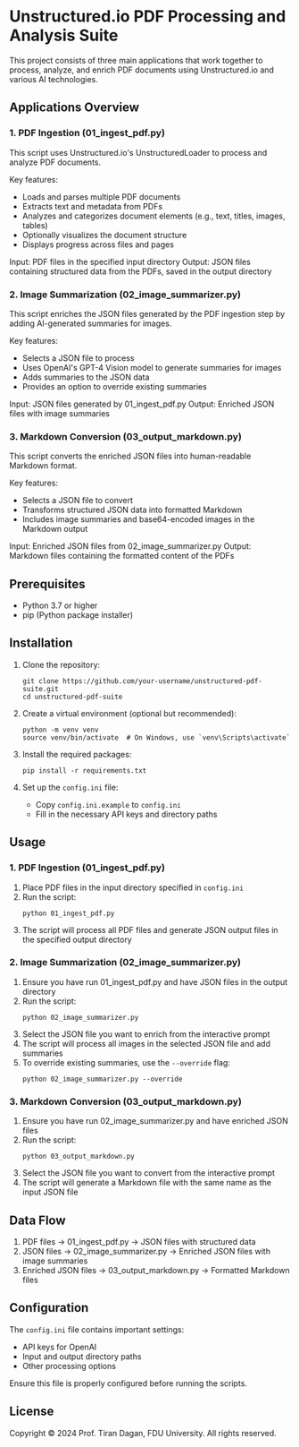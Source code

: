 # Unstructured.io PDF Processing and Analysis Suite

This project consists of three main applications that work together to process, analyze, and enrich PDF documents using Unstructured.io and various AI technologies.

## Applications Overview

### 1. PDF Ingestion (01_ingest_pdf.py)

This script uses Unstructured.io's UnstructuredLoader to process and analyze PDF documents.

Key features:
- Loads and parses multiple PDF documents
- Extracts text and metadata from PDFs
- Analyzes and categorizes document elements (e.g., text, titles, images, tables)
- Optionally visualizes the document structure
- Displays progress across files and pages

Input: PDF files in the specified input directory
Output: JSON files containing structured data from the PDFs, saved in the output directory

### 2. Image Summarization (02_image_summarizer.py)

This script enriches the JSON files generated by the PDF ingestion step by adding AI-generated summaries for images.

Key features:
- Selects a JSON file to process
- Uses OpenAI's GPT-4 Vision model to generate summaries for images
- Adds summaries to the JSON data
- Provides an option to override existing summaries

Input: JSON files generated by 01_ingest_pdf.py
Output: Enriched JSON files with image summaries

### 3. Markdown Conversion (03_output_markdown.py)

This script converts the enriched JSON files into human-readable Markdown format.

Key features:
- Selects a JSON file to convert
- Transforms structured JSON data into formatted Markdown
- Includes image summaries and base64-encoded images in the Markdown output

Input: Enriched JSON files from 02_image_summarizer.py
Output: Markdown files containing the formatted content of the PDFs

## Prerequisites

- Python 3.7 or higher
- pip (Python package installer)

## Installation

1. Clone the repository:
   ```
   git clone https://github.com/your-username/unstructured-pdf-suite.git
   cd unstructured-pdf-suite
   ```

2. Create a virtual environment (optional but recommended):
   ```
   python -m venv venv
   source venv/bin/activate  # On Windows, use `venv\Scripts\activate`
   ```

3. Install the required packages:
   ```
   pip install -r requirements.txt
   ```

4. Set up the `config.ini` file:
   - Copy `config.ini.example` to `config.ini`
   - Fill in the necessary API keys and directory paths

## Usage

### 1. PDF Ingestion (01_ingest_pdf.py)

1. Place PDF files in the input directory specified in `config.ini`
2. Run the script:
   ```
   python 01_ingest_pdf.py
   ```
3. The script will process all PDF files and generate JSON output files in the specified output directory

### 2. Image Summarization (02_image_summarizer.py)

1. Ensure you have run 01_ingest_pdf.py and have JSON files in the output directory
2. Run the script:
   ```
   python 02_image_summarizer.py
   ```
3. Select the JSON file you want to enrich from the interactive prompt
4. The script will process all images in the selected JSON file and add summaries
5. To override existing summaries, use the `--override` flag:
   ```
   python 02_image_summarizer.py --override
   ```

### 3. Markdown Conversion (03_output_markdown.py)

1. Ensure you have run 02_image_summarizer.py and have enriched JSON files
2. Run the script:
   ```
   python 03_output_markdown.py
   ```
3. Select the JSON file you want to convert from the interactive prompt
4. The script will generate a Markdown file with the same name as the input JSON file

## Data Flow

1. PDF files → 01_ingest_pdf.py → JSON files with structured data
2. JSON files → 02_image_summarizer.py → Enriched JSON files with image summaries
3. Enriched JSON files → 03_output_markdown.py → Formatted Markdown files

## Configuration

The `config.ini` file contains important settings:

- API keys for OpenAI
- Input and output directory paths
- Other processing options

Ensure this file is properly configured before running the scripts.

## License

Copyright © 2024 Prof. Tiran Dagan, FDU University. All rights reserved.
